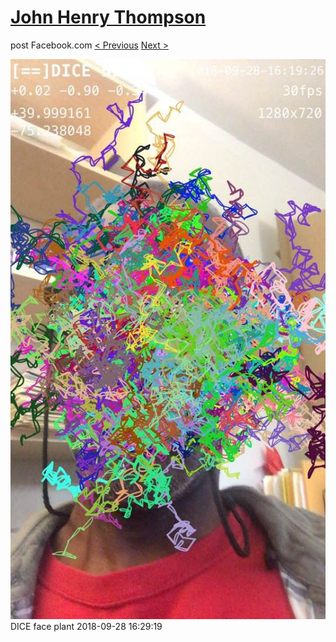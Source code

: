# [John Henry Thompson](../README.md)
post Facebook.com
[< Previous](2018-09-28-4.md) [Next >](2018-09-28-6.md)

[![](../media/2018-09-28/Timeline-Photos-DICE-face-plant.jpg)](../README.md)
DICE face plant
2018-09-28 16:29:19
